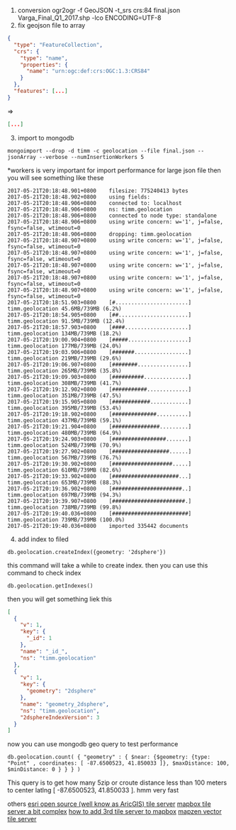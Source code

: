 1. conversion
ogr2ogr -f GeoJSON -t_srs crs:84 final.json Varga_Final_Q1_2017.shp -lco ENCODING=UTF-8
2. fix geojson file to array
```json
{
  "type": "FeatureCollection",
  "crs": {
    "type": "name",
    "properties": {
      "name": "urn:ogc:def:crs:OGC:1.3:CRS84"
    }
  },
  "features": [...]
}
```
=>
```json
[...]
```
3. import to mongodb
```shell
mongoimport --drop -d timm -c geolocation --file final.json --jsonArray --verbose --numInsertionWorkers 5
```
*workers is very important for import performance for large json file
then you will see something like these
```shell
2017-05-21T20:18:48.901+0800    filesize: 775240413 bytes
2017-05-21T20:18:48.902+0800    using fields: 
2017-05-21T20:18:48.906+0800    connected to: localhost
2017-05-21T20:18:48.906+0800    ns: timm.geolocation
2017-05-21T20:18:48.906+0800    connected to node type: standalone
2017-05-21T20:18:48.906+0800    using write concern: w='1', j=false, fsync=false, wtimeout=0
2017-05-21T20:18:48.906+0800    dropping: timm.geolocation
2017-05-21T20:18:48.907+0800    using write concern: w='1', j=false, fsync=false, wtimeout=0
2017-05-21T20:18:48.907+0800    using write concern: w='1', j=false, fsync=false, wtimeout=0
2017-05-21T20:18:48.907+0800    using write concern: w='1', j=false, fsync=false, wtimeout=0
2017-05-21T20:18:48.907+0800    using write concern: w='1', j=false, fsync=false, wtimeout=0
2017-05-21T20:18:48.907+0800    using write concern: w='1', j=false, fsync=false, wtimeout=0
2017-05-21T20:18:51.903+0800    [#.......................] timm.geolocation 45.6MB/739MB (6.2%)
2017-05-21T20:18:54.905+0800    [##......................] timm.geolocation 91.5MB/739MB (12.4%)
2017-05-21T20:18:57.903+0800    [####....................] timm.geolocation 134MB/739MB (18.2%)
2017-05-21T20:19:00.904+0800    [#####...................] timm.geolocation 177MB/739MB (24.0%)
2017-05-21T20:19:03.906+0800    [#######.................] timm.geolocation 219MB/739MB (29.6%)
2017-05-21T20:19:06.907+0800    [########................] timm.geolocation 265MB/739MB (35.8%)
2017-05-21T20:19:09.903+0800    [##########..............] timm.geolocation 308MB/739MB (41.7%)
2017-05-21T20:19:12.902+0800    [###########.............] timm.geolocation 351MB/739MB (47.5%)
2017-05-21T20:19:15.905+0800    [############............] timm.geolocation 395MB/739MB (53.4%)
2017-05-21T20:19:18.902+0800    [##############..........] timm.geolocation 437MB/739MB (59.1%)
2017-05-21T20:19:21.904+0800    [###############.........] timm.geolocation 480MB/739MB (64.9%)
2017-05-21T20:19:24.903+0800    [#################.......] timm.geolocation 524MB/739MB (70.9%)
2017-05-21T20:19:27.902+0800    [##################......] timm.geolocation 567MB/739MB (76.7%)
2017-05-21T20:19:30.902+0800    [###################.....] timm.geolocation 610MB/739MB (82.6%)
2017-05-21T20:19:33.902+0800    [#####################...] timm.geolocation 653MB/739MB (88.3%)
2017-05-21T20:19:36.902+0800    [######################..] timm.geolocation 697MB/739MB (94.3%)
2017-05-21T20:19:39.907+0800    [#######################.] timm.geolocation 738MB/739MB (99.8%)
2017-05-21T20:19:40.036+0800    [########################] timm.geolocation 739MB/739MB (100.0%)
2017-05-21T20:19:40.036+0800    imported 335442 documents
```
4. add index to filed
```mongo
db.geolocation.createIndex({geometry: '2dsphere'})
```
this command will take a while to create index. then you can use this command to check index
```mongo
db.geolocation.getIndexes()
```
then you will get something liek this
```json
[
  {
    "v": 1,
    "key": {
      "_id": 1
    },
    "name": "_id_",
    "ns": "timm.geolocation"
  },
  {
    "v": 1,
    "key": {
      "geometry": "2dsphere"
    },
    "name": "geometry_2dsphere",
    "ns": "timm.geolocation",
    "2dsphereIndexVersion": 3
  }
]
```
now you can use mongodb geo query to test performance
```mongo
db.geolocation.count( { "geometry" : { $near: {$geometry: {type: "Point" , coordinates: [ -87.6500523, 41.850033 ]}, $maxDistance: 100, $minDistance: 0 } } } ) 
```
This query is to get how many 5zip or croute distance less than 100 meters to center latlng [ -87.6500523, 41.850033 ]. hmm very fast

others
[esri open source (well know as AricGIS) tile server](https://koopjs.github.io/)
[mapbox tile server a bit complex](https://github.com/gravitystorm/tm2)
[how to add 3rd tile server to mapbox](https://www.mapbox.com/mapbox-gl-js/example/third-party/)
[mapzen vector tile server](https://github.com/tilezen/vector-datasource/wiki/Mapzen-Vector-Tile-Service)